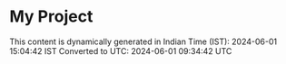 # My Project

This content is dynamically generated in Indian Time (IST): 2024-06-01 15:04:42 IST
Converted to UTC: 2024-06-01 09:34:42 UTC
